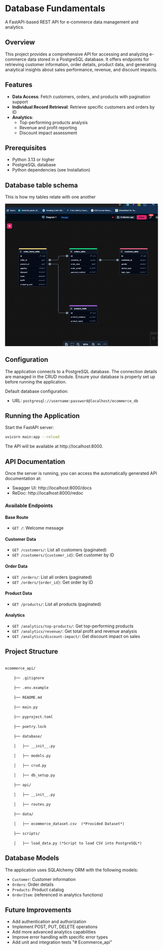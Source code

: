 # Database Fundamentals

A FastAPI-based REST API for e-commerce data management and analytics.

## Overview

This project provides a comprehensive API for accessing and analyzing e-commerce data stored in a PostgreSQL database. It offers endpoints for retrieving customer information, order details, product data, and generating analytical insights about sales performance, revenue, and discount impacts.

## Features

- **Data Access**: Fetch customers, orders, and products with pagination support
- **Individual Record Retrieval**: Retrieve specific customers and orders by ID
- **Analytics**:
  - Top-performing products analysis
  - Revenue and profit reporting
  - Discount impact assessment

## Prerequisites

- Python 3.13 or higher
- PostgreSQL database
- Python dependencies (see Installation)

## Database table schema
This is how my tables relate with one another

![API Documentation Screenshot](screenshot/db-schema.png)


## Configuration

The application connects to a PostgreSQL database. The connection details are managed in the CRUD module. Ensure your database is properly set up before running the application.

Default database configuration:
- URL: `postgresql://username:password@localhost/ecommerce_db`

## Running the Application

Start the FastAPI server:

```bash
uvicorn main:app --reload
```

The API will be available at http://localhost:8000.

## API Documentation

Once the server is running, you can access the automatically generated API documentation at:
- Swagger UI: http://localhost:8000/docs
- ReDoc: http://localhost:8000/redoc

### Available Endpoints

#### Base Route
- `GET /`: Welcome message

#### Customer Data
- `GET /customers/`: List all customers (paginated)
- `GET /customers/{customer_id}`: Get customer by ID

#### Order Data
- `GET /orders/`: List all orders (paginated)
- `GET /orders/{order_id}`: Get order by ID

#### Product Data
- `GET /products/`: List all products (paginated)

#### Analytics
- `GET /analytics/top-products/`: Get top-performing products
- `GET /analytics/revenue/`: Get total profit and revenue analysis
- `GET /analytics/discount-impact/`: Get discount impact on sales

## **Project Structure**

```

ecommerce_api/

    ├── .gitignore

    ├── .env.example

    ├── README.md

    ├── main.py

    ├── pyproject.toml

    ├── poetry.lock

    ├── database/

    │   ├── __init__.py

    │   ├── models.py

    │   ├── crud.py

    │   ├── db_setup.py

    ├── api/

    │   ├── __init__.py

    │   ├── routes.py

    ├── data/

    │   ├── ecommerce_dataset.csv  (*Provided Dataset*)

    ├── scripts/

    │   ├── load_data.py (*Script to load CSV into PostgreSQL*)

```


## Database Models

The application uses SQLAlchemy ORM with the following models:
- `Customer`: Customer information
- `Orders`: Order details
- `Products`: Product catalog
- `OrderItem`: (referenced in analytics functions)

## Future Improvements

- Add authentication and authorization
- Implement POST, PUT, DELETE operations
- Add more advanced analytics capabilities
- Improve error handling with specific error types
- Add unit and integration tests
"# Ecommerce_api" 
